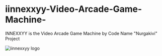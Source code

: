 # iinnexxyy-Video-Arcade-Game-Machine-
INNEXXYY is the Video Arcade Game Machine by Code Name "Nurgakivi" Project

![iinnexxyy logo](https://user-images.githubusercontent.com/25099776/39740374-4a2881b8-52d0-11e8-8755-98228d969bcf.png)
